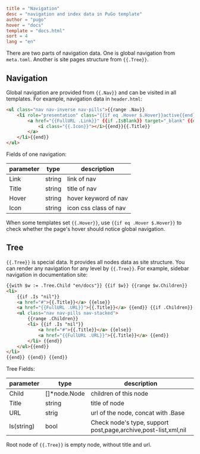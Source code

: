 ```toml
title = "Navigation"
desc = "navigation and index data in PuGo template"
author = "pugo"
hover = "docs"
template = "docs.html"
sort = 4
lang = "en"
```

There are two parts of navigation data. One is global navigation from `meta.toml`. Another is site pages structure from `{{.Tree}}`.

## Navigation

Global navigation are provided from `{{.Nav}}` and can be visited in all templates. For example, navigation data in `header.html`:

```html
<ul class="nav nav-inverse nav-pills">{{range .Nav}}
    <li role="presentation" class="{{if eq .Hover $.Hover}}active{{end}}">
        <a href="{{FullURL .Link}}" {{if .IsBlank}} target="_blank" {{end}}>{{if .Icon}}
            <i class="{{.Icon}}"></i>{{end}}{{.Title}}
        </a>
    </li>{{end}}
</ul>
```

Fields of one navigation:

parameter | type | description
--- | --- | --- 
Link | string | link of nav
Title | string | title of nav
Hover | string | hover keyword of nav
Icon | string | icon css class of nav

When some templates set `{{.Hover}}`, use `{{if eq .Hover $.Hover}}` to check whether the page's hover should notice global navigation.

## Tree

`{{.Tree}}` is special data. It provides all nodes data as site structure. You can render any navigation for any level by `{{.Tree}}`. For example, sidebar navigation in documentation site:

```html
{{with $w := .Tree.Child "en/docs"}} {{if $w}} {{range $w.Children}}
<li>
    {{if .Is "nil"}}
    <a href="#">{{.Title}}</a> {{else}}
    <a href="{{FullURL .URL}}">{{.Title}}</a> {{end}} {{if .Children}}
    <ul class="nav nav-pills nav-stacked">
        {{range .Children}}
        <li> {{if .Is "nil"}}
            <a href="#">{{.Title}}</a> {{else}}
            <a href="{{FullURL .URL}}">{{.Title}}</a> {{end}}
        </li> {{end}}
    </ul>{{end}}
</li>
{{end}} {{end}} {{end}}
```

Tree Fields:

parameter | type | description
--- | --- | --- 
Child | []*node.Node | children of this node
Title | string | title of node
URL | strig | url of the node, concat with .Base
Is(string) | bool | Check node's type, support post,page,archive,post-list,xml,nil

Root node of `{{.Tree}}` is empty node, without title and url.